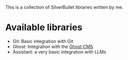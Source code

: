 This is a collection of  SilverBullet libraries written by me.

# Available libraries
* Git: Basic integration with Git
* Ghost: Integration with the [Ghost CMS](https://ghost.org/)
* Assistant: a very basic integration with LLMs
